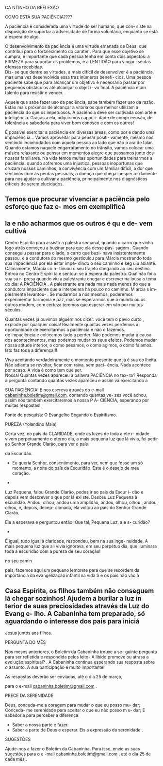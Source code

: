 CA
NTINHO DA REFLEXÃO
 
 
COMO ESTÁ SUA PACIÊNCIA????
 
A paciência é 
considerada uma virtude do ser humano, que con-
siste na disposição de suportar a adversidade de forma voluntária, 
enquanto se está a espera de algo.
 
O desenvolvimento da paciência é uma virtude emanada de Deus, 
que contribui para o fortalecimento do caráter
. Para que esse 
objetivo se cumpra, é importante que cada pessoa tenha em 
conta dois aspectos: a FIRMEZA para suportar os problemas, e a 
LENTIDÃO para vingar
-se das ofensas recebidas.  
Diz-
se que dentre as virtudes, a mais difícil de desenvolver é a 
paciência, mas uma vez desenvolvida essa traz inúmeros benefí-
cios. Uma pessoa paciente sabe que para alcançar um objetivo é 
necessário passar por pequenos obstáculos até alcançar o objet
i-
vo final. 
A paciência é um talento para resistir e vencer. 
 
Aquele que sabe 
fazer uso da paciência, sabe também fazer uso 
da razão. Estão mais próximos de alcançar a vitória os que melhor 
utilizam a paciência do que os impetuosos. A paciência deve ser 
cultivada com arte e inteligência. Graças a ela, adquirimos capac
i-
dade de compr
eensão, de tolerância e sabedoria para viver bom 
conosco e com os outros! 
 
É possível exercitar a paciência em diversas áreas, como por 
e
dando uma impaciênc
ia... Vamos aproveitar para pensar positi-
vamente, mesmo nos sentindo incomodados com aquela pessoa 
ao lado que não p
ara de  falar. 
Quando estamos naquele engarrafamento no trânsito, vamos 
colocar uma música relaxante ou pensar em momentos alegre 
que passamos junto dos nossos familiares. 
Na vida temos muitas oportunidades para treinarmos a paciência: 
quando sofremos uma injustiça, pessoas inoportunas que cruzam 
nossos caminhos, a convivência com um familiar difícil, a dor que 
sentimos com as perdas pessoais, 
a doença que chega inesper
a-
damente para nos ajudar a cultivar a paciência, principalmente 
nos diagnósticos difíceis de serem  elucidados.
 
Temos que procurar vivenciar a paciência pelo esforço que faz
e-
mos em exemplificá
-
la e não acharmos que os outros é qu
e de-
vem cultivá
-
Centro Espírita para assistir a palestra semanal, quando o carro 
que vinha logo atrás começou a buzinar para que ela 
desse pas-
sagem
. Quando conseguiu passar para o lado, o carro que buzi-
nava insistentemente passou, e a condutora do mesmo gesticulou 
para Márcia mostrando toda sua impaciência por ela estar 
impe-
dindo
 o seu caminho e seg
uiu adiante. Calmamente, Márcia co
n-
tinuou o seu trajeto chegando ao seu destino. Entrou no Centro 
E
spíri
ta e sentou-
se à espera da palestra. Qual não foi a sua su
r-
presa quando viu a palestrante chegar e escrever na lousa o tema 
do dia: 
A PACIÊNCIA
. 
A palestrante era nada mais nada menos do que a condutora 
impaciente que a interpelara há pouco no caminho. 
M
árcia s
im-
plesmente levantou-
. 
Se mudarmos a nós mesmos, poderemos experimentar harmonia 
e paz, mas se esperarmos que o mundo ou os outros mudem, 
com certeza teremos que esperar em vão por muitos séculos.
 
Quantas vezes já ouvimos alguém nos dizer: você tem o 
pavio 
curto
, explode por qualquer coisa! Realmente quantas vezes 
perdemos a oportunidade de exercitarmos a paciência e não o 
fazemos.  
de impaciência e colocamos tudo a perder. Não 
podemos mudar 
a causa dos acontecimentos, mas podemos mudar os seus efeitos. 
Podemos mudar nossa atitude interior, o como pesamos, o como 
agimos, o como falamos. Isto faz toda a diferença!!!
 
Viva aceitando verdadeiramente o momento presente que já é 
sua co
lheita. Não adianta se 
revoltar, ficar com raiva, sem paci-
ência. Nada acontece por acaso. A vida é como tem que
 ser.  
Nossa! Quantas vezes apareceu a palavra 
PACIÊNCIA
 no tex-
to? Responda a pergunta contando quantas vezes apareceu e 
assim vá exercitando a
 
SUA PACIÊNCIA! E nos escreva através 
do e-mail 
cabaninha.boletim@gmail.com, 
contando quantas ve-
zes 
você achou, assim nós também exercitaremos a nossa P
A-
CIÊNCIA, esperando por muitas respostas!
  
Fonte de pesquisa: O Evangelho Segundo o Espiritismo.  
 
PUREZA 
(Yolandino Maia) 
 
Certa vez, no país da CLARIDADE, onde as luzes de toda a ete
r-
nidade vivem perpetuamente o eterno dia, a mais pequena luz 
que lá vivia, foi pedir ao Senhor Grande Clarão, para ver o país
 
da Escuridão.
 
- Eu queria Senhor, consentimento, para ver, nem que fosse um 
só momento, a noite do país da Escuridão. Este é o desejo de 
meu coração.
 
- 
Luz Pequena, falou Grande Clarão, podes ir ao país da Escur
i-
dão e depois vem descrever o que por lá exi
ste. 
Desceu Luz Pequena à escuridão. Andou, olhou, andou uma 
amplidão, andou, olhou, olhou
, andou, olhou, e, depois, decep-
cionada, ela voltou ao país do Senhor Grande Clarão.
 
Ele a esperava e perguntou então: Que tal, Pequena Luz, a e
s-
curidão?
 
- 
É igual, tudo igual à claridade, respondeu, bem na sua inge-
nuidade. 
A mais pequena luz que ali vivia ignorava, em seu perpétuo dia, 
que iluminara toda a escuridão com a pureza de seu coração!
 
no seu camin
 
pais, fazemos aqui um pequeno lembrete para que 
se recordem da importância da evangelização infantil na vida 
 S
e os pais não vão à
 
Casa Espírita, os filhos 
também não conseguem lá 
chegar sozinhos! Ajudem a burilar 
a luz in
terior de suas preciosidades através da Luz do Evang
e-
lho. A 
Cabaninha tem preparado, só aguardando o interesse 
dos pais para iniciá
-
Jesus juntos aos filhos. 
 
PERGUNTA DO MÊS
 
 
Nos meses anteriores, o Boletim da Cabaninha trouxe a se-
guinte pergunta para ser refletida e respondida pelos leito-
A libido promove ou atrasa a evolução espiritual?
. 
A 
Cabaninha continua esperando sua resposta sobre o assunto. 
A sua 
participação é muito importante! 
 
As respostas deverão ser enviadas, até o dia 25 de março,  
 
para o e-mail 
cabaninha.boletim@gmail.com
.  
 
PRECE DA SERENIDADE  
 
Deus, conceda-me a coragem para mudar o que eu posso mu-
dar; 
Conceda-
me serenidade para aceitar o que eu não posso m
u-
dar; 
E sabedoria para 
perceber a diferença:
 
- Saber a nossa parte e fazer. 
- Saber a parte de Deus e esperar. 
Eis a expressão da serenidade
.
 
SUGESTÕES
 
Ajude-nos a fazer o Boletim da Cabaninha. Para isso, envie as suas 
sugestões para o e
-mail cabaninha.boletim@gmail.com
, até o dia 25 
de cada mês
.
 
 
